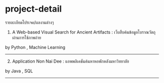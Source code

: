 # project-detail
รายละเอียดโปรเจค/ผลงานต่างๆ

1. A Web-based Visual Search for Ancient Artifacts : เว็บสืบค้นข้อมูลโบราณวัตถุผ่านการใช้ภาพถ่าย

by Python , Machine Learning

_____________________________

2. Application Non Nai Dee : แอพพลิเคชันค้นหาหอพักหลังมหาวิทยาลัย

by Java , SQL

_____________________________
